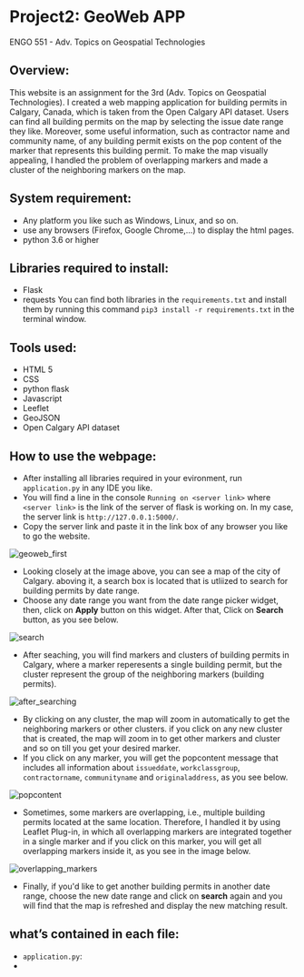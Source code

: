 # Project2: GeoWeb APP

ENGO 551 - Adv. Topics on Geospatial Technologies

## Overview:
This website is an assignment for the 3rd (Adv. Topics on Geospatial Technologies). I created a web mapping application for building permits in Calgary, Canada, which is taken from the Open Calgary API dataset. Users can find all building permits on the map by selecting the issue date range they like. Moreover, some useful information, such as contractor name and community name, of any building permit exists on the pop content of the marker that represents this building permit. To make the map visually appealing, I handled the problem of overlapping markers and made a cluster of the neighboring markers on the map.   

## System requirement:
- Any platform you like such as Windows, Linux, and so on. 
- use any browsers (Firefox, Google Chrome,...) to display the html pages. 
- python 3.6 or higher

## Libraries required to install:
- Flask 
- requests
You can find both libraries in the `requirements.txt` and install them by running this command `pip3 install -r requirements.txt` in the terminal window.

## Tools used:
- HTML 5
- CSS
- python flask 
- Javascript
- Leeflet
- GeoJSON
- Open Calgary API dataset

## How to use the webpage:
* After installing all libraries required in your evironment, run `application.py` in any IDE you like.
* You will find a line in the console `Running on <server link>` where `<server link>` is the link of the server of flask is working on. In my case, the server link is `http://127.0.0.1:5000/`. 
* Copy the server link and paste it in the link box of any browser you like to go the website.

![geoweb_first](https://user-images.githubusercontent.com/26576895/109386236-08d4ee80-7902-11eb-98a7-c07aff6c7255.JPG)

* Looking closely at the image above, you can see a map of the city of Calgary. aboving it, a search box is located that is utliized to search for building permits by date range. 
* Choose any date range you want from the date range picker widget, then, click on **Apply** button on this widget. After that, Click on **Search** button, as you see below.

![search](https://user-images.githubusercontent.com/26576895/109386591-476ba880-7904-11eb-99f0-56a40fe3e6b4.JPG)

* After seaching, you will find markers and clusters of building permits in Calgary, where a marker reperesents a single building permit, but the cluster represent the group of the neighboring markers (building permits).

![after_searching](https://user-images.githubusercontent.com/26576895/109386784-d4633180-7905-11eb-991e-0edbccbb7fbc.JPG)

* By clicking on any cluster, the map will zoom in automatically to get the neighboring markers or other clusters. if you click on any new cluster that is created, the map will zoom in to get other markers and cluster and so on till you get your desired marker. 
* If you click on any marker, you will get the popcontent message that includes all information about `issueddate`, `workclassgroup`, `contractorname`, `communityname` and `originaladdress`, as you see below.

![popcontent](https://user-images.githubusercontent.com/26576895/109387046-8e0ed200-7907-11eb-8677-23f57ff4727a.JPG)

* Sometimes, some markers are overlapping, i.e., multiple building permits located at the same location. Therefore, I handled it by using Leaflet Plug-in, in which all overlapping markers are integrated together in a single marker and if you click on this marker, you will get all overlapping markers inside it, as you see in the image below. 

![overlapping_markers](https://user-images.githubusercontent.com/26576895/109388432-a8e54480-790f-11eb-9e23-a04ece1e500d.JPG)

* Finally, if you'd like to get another building permits in another date range, choose the new date range and click on **search** again and you will find that the map is refreshed and display the new matching result.

## what’s contained in each file:
- `application.py`:
- 







